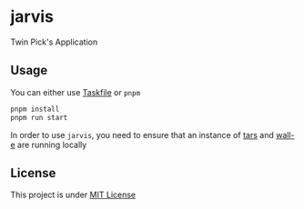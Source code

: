 # jarvis

Twin Pick's Application

## Usage

You can either use [Taskfile](https://taskfile.dev/) or `pnpm`

```bash
pnpm install
pnpm run start
```

In order to use `jarvis`, you need to ensure that an instance of [tars](https://github.com/twin-pick/tars) and [wall-e](https://github.com/twin-pick/wall-e) are running locally

## License

This project is under [MIT License](LICENSE)

